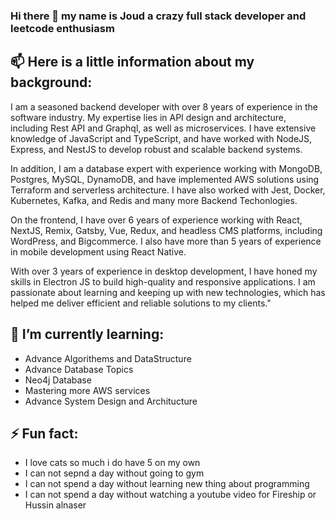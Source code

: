 ### Hi there 👋 my name is Joud a crazy full stack developer and leetcode enthusiasm

## 📫 Here is a little information about my background:

I am a seasoned backend developer with over 8 years of experience in the software industry. My expertise lies in API design and architecture, including Rest API and Graphql, as well as microservices. I have extensive knowledge of JavaScript and TypeScript, and have worked with NodeJS, Express, and NestJS to develop robust and scalable backend systems.

In addition, I am a database expert with experience working with MongoDB, Postgres, MySQL, DynamoDB, and have implemented AWS solutions using Terraform and serverless architecture. I have also worked with Jest, Docker, Kubernetes, Kafka, and Redis and many more Backend Techonlogies.

On the frontend, I have over 6 years of experience working with React, NextJS, Remix, Gatsby, Vue, Redux, and headless CMS platforms, including WordPress, and Bigcommerce. I also have more than 5 years of experience in mobile development using React Native.

With over 3 years of experience in desktop development, I have honed my skills in Electron JS to build high-quality and responsive applications. I am passionate about learning and keeping up with new technologies, which has helped me deliver efficient and reliable solutions to my clients."

## 🌱 I’m currently learning:
- Advance Algorithems and DataStructure
- Advance Database Topics
- Neo4j Database
- Mastering more AWS services
- Advance System Design and Architucture

## ⚡ Fun fact:
- I love cats so much i do have 5 on my own
- I can not sepnd a day without going to gym
- I can not spend a day without learning new thing about programming
- I can not spend a day without watching a youtube video for Fireship or Hussin alnaser
